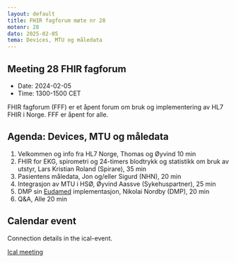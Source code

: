 ```yaml
---
layout: default
title: FHIR fagforum møte nr 28
motenr: 28
dato: 2025-02-05
tema: Devices, MTU og måledata
---
```


## Meeting 28 FHIR fagforum

* Date: 2024-02-05  
* Time: 1300-1500 CET

FHIR fagforum (FFF) er et åpent forum om bruk og implementering av HL7 FHIR i Norge. FFF er åpent for alle.  

## Agenda: Devices, MTU og måledata

1. Velkommen og info fra HL7 Norge, Thomas og Øyvind 10 min
2. FHIR for EKG, spirometri og 24-timers blodtrykk og statistikk om bruk av utstyr, Lars Kristian Roland (Spirare), 35 min
3. Pasientens måledata, Jon og/eller Sigurd (NHN), 20 min
4. Integrasjon av MTU i HSØ, Øyvind Aassve (Sykehuspartner), 25 min
5. DMP sin [Eudamed](https://webgate.ec.europa.eu/eudamed/landing-page#/) implementasjon, Nikolai Nordby (DMP), 20 min
6. Q&A, Alle 20 min

## Calendar event

Connection details in the ical-event.

[Ical meeting](ical/FHIR%20fagforum%20%2328.ics)  
